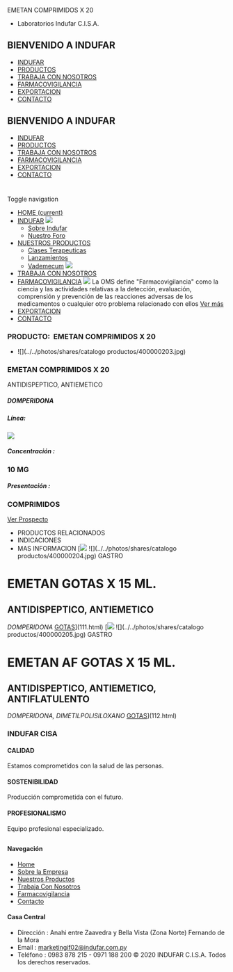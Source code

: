 EMETAN COMPRIMIDOS X 20
- Laboratorios Indufar C.I.S.A.
## BIENVENIDO A INDUFAR
* [INDUFAR](110.html#)
* [PRODUCTOS](110.html#)
* [TRABAJA CON NOSOTROS](110.html#)
* [FARMACOVIGILANCIA](110.html#)
* [EXPORTACION](110.html#)
* [CONTACTO](110.html#)
## BIENVENIDO A INDUFAR
* [INDUFAR](../../index.html)
* [PRODUCTOS](../../productos.html)
* [TRABAJA CON NOSOTROS](../../trabaja_con_nosotros.html)
* [FARMACOVIGILANCIA](../../farmacovigilancia.html)
* [EXPORTACION](../../exportacion.html)
* [CONTACTO](../../contacto.html)
# 
Toggle navigation
* [HOME (current)](../../index.html)
* [INDUFAR](110.html#) 
  [![ ](../../photos/shares/Sistema/Menu/indufar_menul.jpg)](../../institucional.html)
  - [Sobre Indufar](../../institucional.html)
  - [Nuestro Foro](../../blog.html)
* [NUESTROS PRODUCTOS](110.html#) 
  - [Clases Terapeuticas](../clases_terapeuticas.html)
  - [Lanzamientos](../lanzamientos.html)
  - [Vademecum](../../productos.html)
  [![ ](../../photos/shares/Sistema/Menu/productos.png)](../../productos.html)
* [TRABAJA CON NOSOTROS](../../trabaja_con_nosotros.html)
* [FARMACOVIGILANCIA](110.html#) 
  [![ ](../../photos/shares/Sistema/Menu/TUBOS.png)](../../farmacovigilancia.html)
  La OMS define "Farmacovigilancia" como la ciencia y las actividades relativas a la detección, evaluación, comprensión y prevención de las reacciones adversas de los medicamentos o cualquier otro problema relacionado con ellos
  [Ver más](../../farmacovigilancia.html)
* [EXPORTACION](../../exportacion.html)
* [CONTACTO](../../contacto.html)
### PRODUCTO:  EMETAN COMPRIMIDOS X 20
* ![](../../photos/shares/catalogo productos/400000203.jpg)
### **EMETAN COMPRIMIDOS X 20**
ANTIDISPEPTICO, ANTIEMETICO
##### **DOMPERIDONA**
##### **Línea:**
[![](../../photos/shares/Laboratorios/lab_medical.png)](../linea/2.html)
##### **Concentración :**
### 10 MG
##### **Presentación :**
### COMPRIMIDOS
[Ver Prospecto](https://www.indufar.com.py/files/shares/prospectos/400000203.pdf)
* PRODUCTOS RELACIONADOS
* INDICACIONES
* MAS INFORMACION
[![](../../photos/shares/Laboratorios/lab_medical.png)
![](../../photos/shares/catalogo productos/400000204.jpg)
GASTRO
# EMETAN GOTAS X 15 ML.
## ANTIDISPEPTICO, ANTIEMETICO
*DOMPERIDONA*
[GOTAS](110.html#)](111.html)
[![](../../photos/shares/Laboratorios/lab_medical.png)
![](../../photos/shares/catalogo productos/400000205.jpg)
GASTRO
# EMETAN AF GOTAS X 15 ML.
## ANTIDISPEPTICO, ANTIEMETICO, ANTIFLATULENTO
*DOMPERIDONA, DIMETILPOLISILOXANO*
[GOTAS](110.html#)](112.html)
### INDUFAR CISA
#### CALIDAD
Estamos comprometidos con la salud de las personas.
#### SOSTENIBILIDAD
Producción comprometida con el futuro.
#### PROFESIONALISMO
Equipo profesional especializado.
## 
#### Navegación
* [Home](../../index.html)
* [Sobre la Empresa](../../institucional.html)
* [Nuestros Productos](../../productos.html)
* [Trabaja Con Nosotros](../../trabaja_con_nosotros.html)
* [Farmacovigilancia](../../farmacovigilancia.html)
* [Contacto](../../contacto.html)
#### Casa Central
* Dirección : Anahi entre Zaavedra y Bella Vista (Zona Norte) Fernando de la Mora
* Email : [marketingif02@indufar.com.py](mailto:marketingif02@indufar.com.py)
* Teléfono : 0983 878 215 - 0971 188 200
© 2020 INDUFAR C.I.S.A. Todos los derechos reservados.